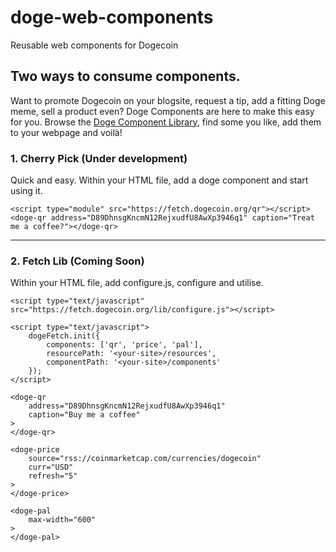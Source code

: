 # doge-web-components

Reusable web components for Dogecoin

## Two ways to consume components.

Want to promote Dogecoin on your blogsite, request a tip, add a fitting Doge meme, sell a product even? 
Doge Components are here to make this easy for you.  Browse the [Doge Component Library](todo), find some you like,
add them to your webpage and voilà!

### 1. Cherry Pick (Under development)

Quick and easy.
Within your HTML file, add a doge component and start using it.

```
<script type="module" src="https://fetch.dogecoin.org/qr"></script>
<doge-qr address="D89DhnsgKncmN12RejxudfU8AwXp3946q1" caption="Treat me a coffee?"></doge-qr>
```

---

### 2. Fetch Lib (Coming Soon)

Within your HTML file, add configure.js, configure and utilise.

```
<script type="text/javascript" src="https://fetch.dogecoin.org/lib/configure.js"></script>
```

```
<script type="text/javascript">
	dogeFetch.init({
		components: ['qr', 'price', 'pal'],
		resourcePath: '<your-site>/resources',
		componentPath: '<your-site>/components'
	});
</script>
```

```
<doge-qr
	address="D89DhnsgKncmN12RejxudfU8AwXp3946q1"
	caption="Buy me a coffee"
>
</doge-qr>

<doge-price
	source="rss://coinmarketcap.com/currencies/dogecoin"
	curr="USD"
	refresh="5"
>
</doge-price>

<doge-pal
	max-width="600"
>
</doge-pal>
```
